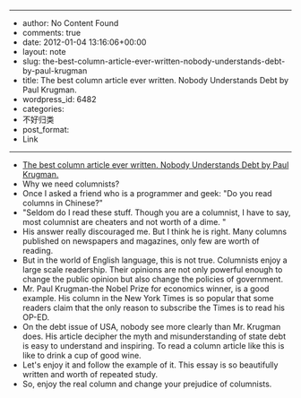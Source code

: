 - --
- author: No Content Found
- comments: true
- date: 2012-01-04 13:16:06+00:00
- layout: note
- slug: the-best-column-article-ever-written-nobody-understands-debt-by-paul-krugman
- title: The best column article ever written. Nobody Understands Debt by Paul Krugman.
- wordpress_id: 6482
- categories:
- 不好归类
- post_format:
- Link
- --
- [The best column article ever written. Nobody Understands Debt by Paul Krugman.](http://www.nytimes.com/2012/01/02/opinion/krugman-nobody-understands-debt.html)
- Why we need columnists?
- Once I asked a friend who is a programmer and geek: "Do you read columns in Chinese?"
- "Seldom do I read these stuff. Though you are a columnist, I have to say, most columnist are cheaters and not worth of a dime. "
- His answer really discouraged me. But I think he is right. Many columns published on newspapers and magazines, only few are worth of reading.
- But in the world of English language, this is not true. Columnists enjoy a large scale readership. Their opinions are not only powerful enough to change the public opinion but also change the policies of government.
- Mr. Paul Krugman-the Nobel Prize for economics winner, is a good example. His column in the New York Times is so popular that some readers claim that the only reason to subscribe the Times is to read his OP-ED.
- On the debt issue of USA, nobody see more clearly than Mr. Krugman does. His article decipher the myth and misunderstanding of state debt is easy to understand and inspiring.  To read a column article like this is like to drink a cup of good wine.
- Let's enjoy it and follow the example of it. This essay is so beautifully written and worth of repeated study.
- So, enjoy the real column and change your prejudice  of columnists.
